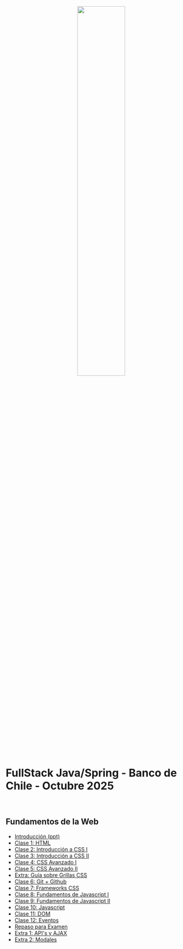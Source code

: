 <div align="center">
    <img width="50%" src="https://www.skillnest.com/wp-content/uploads/2025/01/Skillnest_blanca-1.png">
</div>
<br>

# FullStack Java/Spring - Banco de Chile - Octubre 2025

<br>

## Fundamentos de la Web

- [Introducción (ppt)](./Presentaciones/)
- [Clase 1: HTML](./Clase-1/)
- [Clase 2: Introducción a CSS I](./Clase-2/)
- [Clase 3: Introducción a CSS II](./Clase-3/)
- [Clase 4: CSS Avanzado I](./Clase-4/)
- [Clase 5: CSS Avanzado II](./Clase-5/)
- [Extra: Guía sobre Grillas CSS](./Extra-Grids/resumen.md)
- [Clase 6: Git + Github](./Clase-6/git-github.md)
- [Clase 7: Frameworks CSS](./Clase-7/)
- [Clase 8: Fundamentos de Javascript I](./Clase-8/js/)
- [Clase 9: Fundamentos de Javascript II](./Clase-9/js/)
- [Clase 10: Javascript](./Clase-10/js/)
- [Clase 11: DOM](./Clase-11/js/)
- [Clase 12: Eventos](./Clase-12/js/)
- [Repaso para Examen](./Repaso-FW/)
- [Extra 1: API's y AJAX](./Extra-APIs/)
- [Extra 2: Modales](./Extra-Modales/)

<!-- ## Fundamentos de Java
